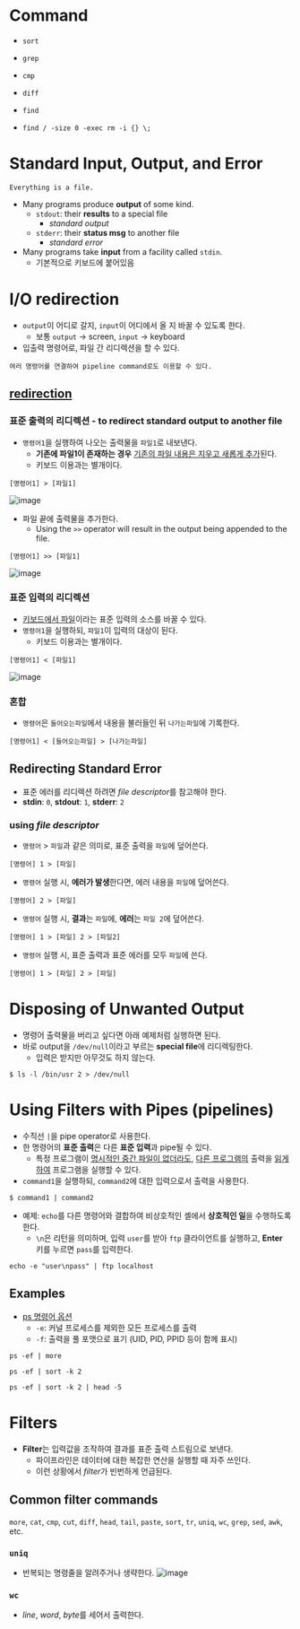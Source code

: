 # Command
- `sort`
- `grep`
- `cmp`
- `diff`
- `find`

- `find / -size 0 -exec rm -i {} \;`

# Standard **Input**, **Output**, and **Error**
```plaintext
Everything is a file.
```
- Many programs produce **output** of some kind.
    - `stdout`: their **results** to a special file
        - *standard output*
    - `stderr`: their **status msg** to another file
        - *standard error*
- Many programs take **input** from a facility called `stdin`. 
    - 기본적으로 키보드에 붙어있음

# I/O redirection
- `output`이 어디로 갈지, `input`이 어디에서 올 지 바꿀 수 있도록 한다. 
    - 보통 `output` -> screen, `input` -> keyboard
- 입출력 명령어로, 파일 간 리디렉션을 할 수 있다.
```plaintext
여러 명령어를 연결하여 pipeline command로도 이용할 수 있다.
```

## [redirection](https://ko.wikipedia.org/wiki/%EB%A6%AC%EB%8B%A4%EC%9D%B4%EB%A0%89%EC%85%98)
### **표준 출력**의 리디렉션 - to redirect standard output to another file
- ```명령어1```을 실행하여 나오는 출력물을 `파일1`로 내보낸다.
    - **기존에 파일1이 존재하는 경우** <ins>기존의 파일 내용은 지우고 새롭게 추가</ins>된다.
    - 키보드 이용과는 별개이다.
```shell
[명령어1] > [파일1]
```
![image](https://github.com/redzzzi/UnixSystem24Spring/assets/127263392/36469bb0-33a5-45cf-b3c8-6ff5ef6c9cf4)

- 파일 끝에 출력물을 추가한다.
    - Using the `>>` operator will result in the output being appended to the file.
```shell
[명령어1] >> [파일1]
```
![image](https://github.com/redzzzi/UnixSystem24Spring/assets/127263392/abebc08f-939a-421c-a22c-fd9b595ec5a2)

### **표준 입력**의 리디렉션
- <ins>키보드에서 파일</ins>이라는 표준 입력의 소스를 바꿀 수 있다.
- ```명령어1```을 실행하되, `파일1`이 입력의 대상이 된다.
    - 키보드 이용과는 별개이다.
```shell
[명령어1] < [파일1]
```
![image](https://github.com/redzzzi/UnixSystem24Spring/assets/127263392/b528ef65-0876-468f-98de-47b2ee9651a7)

### 혼합
- `명령어`은 `들어오는파일`에서 내용을 불러들인 뒤 `나가는파일`에 기록한다.
```shell
[명령어1] < [들어오는파일] > [나가는파일]
```

## Redirecting **Standard Error**
- 표준 에러를 리디렉션 하려면 *file descriptor*를 참고해야 한다.
- **stdin**: `0`, **stdout**: `1`, **stderr**: `2`
### using *file descriptor*
- `명령어` > `파일`과 같은 의미로, 표준 출력을 `파일`에 덮어쓴다.
```shell
[명령어] 1 > [파일]
```
- `명령어` 실행 시, **에러가 발생**한다면, 에러 내용을 `파일`에 덮어쓴다.
```shell
[명령어] 2 > [파일]
```
- `명령어` 실행 시, **결과**는 `파일`에, **에러**는 `파일 2`에 덮어쓴다.
```shell
[명령어] 1 > [파일] 2 > [파일2]
```
- `명령어` 실행 시, 표준 출력과 표준 에러를 모두 `파일`에 쓴다. 
```shell
[명령어] 1 > [파일] 2 > [파일]
```

# Disposing of **Unwanted Output**
- 명령어 출력물을 버리고 싶다면 아래 예제처럼 실행하면 된다.
- 바로 output을 `/dev/null`이라고 부르는 **special file**에 리디렉팅한다.
    - 입력은 받지만 아무것도 하지 않는다.
```shell
$ ls -l /bin/usr 2 > /dev/null
```

# Using Filters with Pipes (**pipelines**)
- 수직선 `|`을 pipe operator로 사용한다.
- 한 명령어의 **표준 출력**은 다른 **표준 입력**과 pipe될 수 있다. 
    - 특정 프로그램이 <ins>명시적인 중간 파일이 없더라도</ins>, <ins>다른 프로그램의</ins> 출력을 <ins>읽게 하여</ins> 프로그램을 실행할 수 있다.
- `command1`을 실행하되, `command2`에 대한 입력으로서 출력을 사용한다.
```shell
$ command1 | command2
```
- 예제: `echo`를 다른 명령어와 결합하여 비상호적인 셸에서 **상호적인 일**을 수행하도록 한다.
    - `\n`은 리턴을 의미하며, 입력 `user`를 받아 `ftp` 클라이언트를 실행하고, **Enter** 키를 누르면 `pass`를 입력한다.
```shell
echo -e "user\npass" | ftp localhost
```
## Examples
- [ps 명령어 옵션](https://blog.naver.com/tmk0429/222318530824)
    - `-e`: 커널 프로세스를 제외한 모든 프로세스를 출력
    - `-f`: 출력을 풀 포맷으로 표기 (UID, PID, PPID 등이 함께 표시)
```shell
ps -ef | more
```
```shell
ps -ef | sort -k 2
```
```shell
ps -ef | sort -k 2 | head -5
```

# Filters
- **Filter**는 입력값을 조작하여 결과를 표준 출력 스트림으로 보낸다.
    - 파이프라인은 데이터에 대한 복잡한 연산을 실행할 때 자주 쓰인다.
    - 이런 상황에서 *filter*가 빈번하게 언급된다.
## Common **filter** commands
`more`, `cat`, `cmp`, `cut`, `diff`, `head`, `tail`, `paste`, `sort`, `tr`, 
`uniq`, `wc`, `grep`, `sed`, `awk`, etc.

### `uniq`
- 반복되는 명령줄을 알려주거나 생략한다.
![image](https://github.com/redzzzi/UnixSystem24Spring/assets/127263392/6620eabc-b571-4727-b4e2-e0addf4399b4)

### `wc`
- *line*, *word*, *byte*를 세어서 출력한다.
